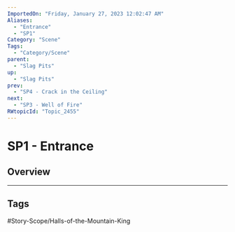```yaml
---
ImportedOn: "Friday, January 27, 2023 12:02:47 AM"
Aliases:
  - "Entrance"
  - "SP1"
Category: "Scene"
Tags:
  - "Category/Scene"
parent:
  - "Slag Pits"
up:
  - "Slag Pits"
prev:
  - "SP4 - Crack in the Ceiling"
next:
  - "SP3 - Well of Fire"
RWtopicId: "Topic_2455"
---
```

# SP1 - Entrance
## Overview

---
## Tags
#Story-Scope/Halls-of-the-Mountain-King

